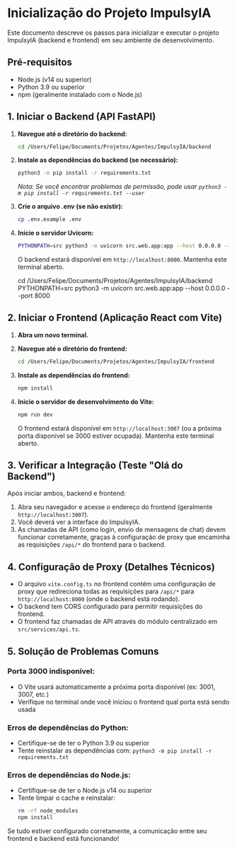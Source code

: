 # Inicialização do Projeto ImpulsyIA

Este documento descreve os passos para inicializar e executar o projeto ImpulsyIA (backend e frontend) em seu ambiente de desenvolvimento.

## Pré-requisitos

- Node.js (v14 ou superior)
- Python 3.9 ou superior
- npm (geralmente instalado com o Node.js)

## 1. Iniciar o Backend (API FastAPI)

1. **Navegue até o diretório do backend:**
   ```bash
   cd /Users/Felipe/Documents/Projetos/Agentes/ImpulsyIA/backend
   ```

2. **Instale as dependências do backend (se necessário):**
   ```bash
   python3 -m pip install -r requirements.txt
   ```
   *Nota: Se você encontrar problemas de permissão, pode usar `python3 -m pip install -r requirements.txt --user`*

3. **Crie o arquivo .env (se não existir):**
   ```bash
   cp .env.example .env
   ```

4. **Inicie o servidor Uvicorn:**
   ```bash
   PYTHONPATH=src python3 -m uvicorn src.web.app:app --host 0.0.0.0 --port 8000
   ```

   O backend estará disponível em `http://localhost:8000`. Mantenha este terminal aberto.


   cd /Users/Felipe/Documents/Projetos/Agentes/ImpulsyIA/backend
  PYTHONPATH=src python3 -m uvicorn src.web.app:app --host 0.0.0.0 --port 8000
  

## 2. Iniciar o Frontend (Aplicação React com Vite)

1. **Abra um novo terminal.**

2. **Navegue até o diretório do frontend:**
   ```bash
   cd /Users/Felipe/Documents/Projetos/Agentes/ImpulsyIA/frontend
   ```

3. **Instale as dependências do frontend:**
   ```bash
   npm install
   ```

4. **Inicie o servidor de desenvolvimento do Vite:**
   ```bash
   npm run dev
   ```

   O frontend estará disponível em `http://localhost:3007` (ou a próxima porta disponível se 3000 estiver ocupada). Mantenha este terminal aberto.

## 3. Verificar a Integração (Teste "Olá do Backend")

Após iniciar ambos, backend e frontend:

1. Abra seu navegador e acesse o endereço do frontend (geralmente `http://localhost:3007`).
2. Você deverá ver a interface do ImpulsyIA.
3. As chamadas de API (como login, envio de mensagens de chat) devem funcionar corretamente, graças à configuração de proxy que encaminha as requisições `/api/*` do frontend para o backend.

## 4. Configuração de Proxy (Detalhes Técnicos)

- O arquivo `vite.config.ts` no frontend contém uma configuração de proxy que redireciona todas as requisições para `/api/*` para `http://localhost:8000` (onde o backend está rodando).
- O backend tem CORS configurado para permitir requisições do frontend.
- O frontend faz chamadas de API através do módulo centralizado em `src/services/api.ts`.

## 5. Solução de Problemas Comuns

### Porta 3000 indisponível:
- O Vite usará automaticamente a próxima porta disponível (ex: 3001, 3007, etc.)
- Verifique no terminal onde você iniciou o frontend qual porta está sendo usada

### Erros de dependências do Python:
- Certifique-se de ter o Python 3.9 ou superior
- Tente reinstalar as dependências com: `python3 -m pip install -r requirements.txt`

### Erros de dependências do Node.js:
- Certifique-se de ter o Node.js v14 ou superior
- Tente limpar o cache e reinstalar: 
  ```bash
  rm -rf node_modules
  npm install
  ```

Se tudo estiver configurado corretamente, a comunicação entre seu frontend e backend está funcionando!